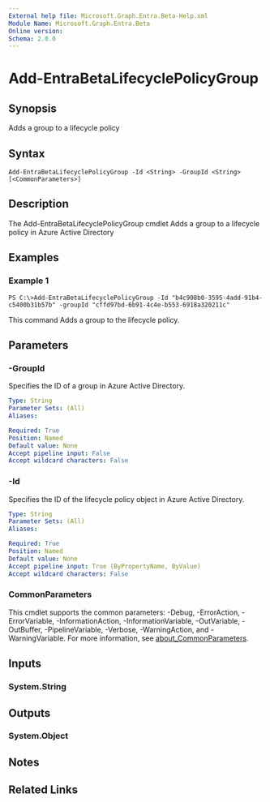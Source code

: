 ```yaml
---
External help file: Microsoft.Graph.Entra.Beta-Help.xml
Module Name: Microsoft.Graph.Entra.Beta
Online version:
Schema: 2.0.0
---
```


# Add-EntraBetaLifecyclePolicyGroup

## Synopsis
Adds a group to a lifecycle policy

## Syntax

```
Add-EntraBetaLifecyclePolicyGroup -Id <String> -GroupId <String> [<CommonParameters>]
```

## Description
The Add-EntraBetaLifecyclePolicyGroup cmdlet Adds a group to a lifecycle policy in Azure Active Directory

## Examples

### Example 1
```
PS C:\>Add-EntraBetaLifecyclePolicyGroup -Id "b4c908b0-3595-4add-91b4-c5400b31b57b" -groupId "cffd97bd-6b91-4c4e-b553-6918a320211c"
```

This command Adds a group to the lifecycle policy.

## Parameters

### -GroupId
Specifies the ID of a group in Azure Active Directory.

```yaml
Type: String
Parameter Sets: (All)
Aliases:

Required: True
Position: Named
Default value: None
Accept pipeline input: False
Accept wildcard characters: False
```

### -Id
Specifies the ID of the lifecycle policy object in Azure Active Directory.

```yaml
Type: String
Parameter Sets: (All)
Aliases:

Required: True
Position: Named
Default value: None
Accept pipeline input: True (ByPropertyName, ByValue)
Accept wildcard characters: False
```

### CommonParameters
This cmdlet supports the common parameters: -Debug, -ErrorAction, -ErrorVariable, -InformationAction, -InformationVariable, -OutVariable, -OutBuffer, -PipelineVariable, -Verbose, -WarningAction, and -WarningVariable. For more information, see [about_CommonParameters](https://go.microsoft.com/fwlink/?LinkID=113216).

## Inputs

### System.String
## Outputs

### System.Object
## Notes

## Related Links

